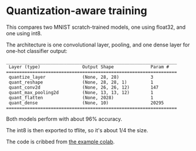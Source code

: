 # Quantization-aware training

This compares two MNIST scratch-trained models, one using float32, and one using int8.

The architecture is one convolutional layer, pooling, and one dense layer for one-hot classifier output:

```
_________________________________________________________________
 Layer (type)                Output Shape              Param #   
=================================================================
 quantize_layer              (None, 28, 28)            3         
 quant_reshape               (None, 28, 28, 1)         1         
 quant_conv2d                (None, 26, 26, 12)        147       
 quant_max_pooling2d         (None, 13, 13, 12)        1         
 quant_flatten               (None, 2028)              1         
 quant_dense                 (None, 10)                20295     
=================================================================
```


Both models perform with about 96% accuracy.

The int8 is then exported to tflite, so it's about 1/4 the size.

The code is cribbed from
[the example colab](https://www.tensorflow.org/model_optimization/guide/quantization/training_example).

